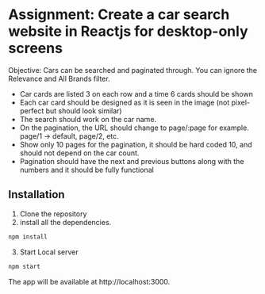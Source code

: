 # Assignment: Create a car search website in Reactjs for desktop-only screens

Objective:
Cars can be searched and paginated through. You can ignore
the Relevance and All Brands filter.
- Car cards are listed 3 on each row and a time 6 cards should
be shown
- Each car card should be designed as it is seen in the image
(not pixel-perfect but should look similar)
- The search should work on the car name.
- On the pagination, the URL should change to page/:page for
example. page/1 -> default, page/2, etc.
- Show only 10 pages for the pagination, it should be hard
coded 10, and should not depend on the car count.
- Pagination should have the next and previous buttons along
with the numbers and it should be fully functional

## Installation

1. Clone the repository
2. install all the dependencies.

```bash
npm install
```
3. Start Local server
```bash
npm start
```
The app will be available at http://localhost:3000.